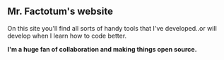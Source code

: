 ## Mr. Factotum's website

On this site you'll find all sorts of handy tools that I've developed..or will develop when I learn how to code better.

**I'm a huge fan of collaboration and making things open source.**

